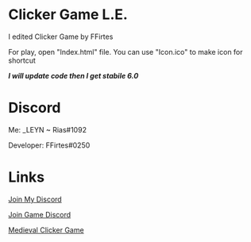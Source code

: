 # Clicker Game L.E.
I edited Clicker Game by FFirtes

For play, open "Index.html" file.
You can use "Icon.ico" to make icon for shortcut

***I will update code then I get stabile 6.0***

# Discord
Me: _LEYN ~ Rias#1092

Developer: FFirtes#0250
# Links

[Join My Discord](https://discord.gg/ftGX4rX)

[Join Game Discord](https://discord.gg/pnBSeS2)

[Medieval Clicker Game](https://github.com/FFirtes/ClickerGame)
